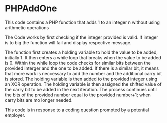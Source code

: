 # PHPAddOne
This code contains a PHP function that adds 1 to an integer n without using arithmetic operations

The Code works by first checking if the integer provided is valid. If integer is to big the function will fail and display respective message.

The function first creates a holding variable to hold the value to be added, initially 1.
It then enters a while loop that breaks when the value to be added is 0.
Within the while loop the code checks for similar bits between the provided interger and the one to be added.
If there is a similar bit, it means that more work is neccessary to add the number and the additional carry bit is stored.
The holding variable is then added to the provided integer using an XOR operation.
The holding variable is then assigned the shifted value of the carry bit to be added in the next iteration.
The process continues until the bits of the provided number equal to the provided number+1; when carry bits are mo longer needed.




This code is in response to a coding question prompted by a potential employer.
